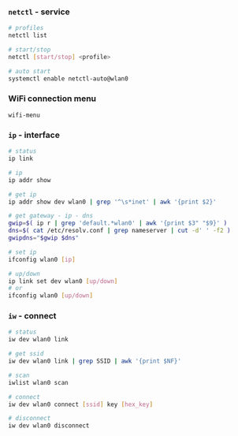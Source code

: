 ### `netctl` - service
```sh
# profiles
netctl list

# start/stop
netctl [start/stop] <profile>

# auto start
systemctl enable netctl-auto@wlan0
```

### WiFi connection menu
`wifi-menu`

### `ip` - interface
```sh
# status
ip link

# ip
ip addr show

# get ip
ip addr show dev wlan0 | grep '^\s*inet' | awk '{print $2}'

# get gateway - ip - dns
gwip=$( ip r | grep 'default.*wlan0' | awk '{print $3" "$9}' )
dns=$( cat /etc/resolv.conf | grep nameserver | cut -d' ' -f2 )
gwipdns="$gwip $dns"

# set ip
ifconfig wlan0 [ip]

# up/down
ip link set dev wlan0 [up/down]
# or
ifconfig wlan0 [up/down]
```

### `iw` - connect
```sh
# status
iw dev wlan0 link

# get ssid
iw dev wlan0 link | grep SSID | awk '{print $NF}'

# scan
iwlist wlan0 scan

# connect
iw dev wlan0 connect [ssid] key [hex_key]

# disconnect
iw dev wlan0 disconnect
```
